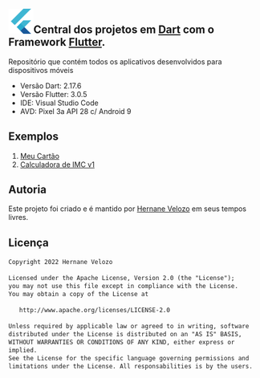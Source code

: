 <div>
  <div align="center" style="display: inline"><br>
  <img align="left" alt="Hernane-C" height="50" width="50" src="https://github.com/devicons/devicon/blob/master/icons/flutter/flutter-original.svg">
</div>


## Central dos projetos em [Dart](https://dart.dev/) com o Framework [Flutter](https://flutter.io/).
Repositório que contém todos os aplicativos desenvolvidos para dispositivos móveis

- Versão Dart: 2.17.6
- Versão Flutter: 3.0.5 
- IDE: Visual Studio Code
- AVD: Pixel 3a API 28 c/ Android 9


## Exemplos

1. [Meu Cartão](https://github.com/hernanevelozo/meu_cartao_app)
2. [Calculadora de IMC v1](https://github.com/hernanevelozo/calcula_imc)



## Autoria
Este projeto foi criado e é mantido por [Hernane Velozo](https://github.com/hernanevelozo/) em seus tempos livres.

## Licença
  
    Copyright 2022 Hernane Velozo
    
    Licensed under the Apache License, Version 2.0 (the "License");
    you may not use this file except in compliance with the License.
    You may obtain a copy of the License at

       http://www.apache.org/licenses/LICENSE-2.0

    Unless required by applicable law or agreed to in writing, software
    distributed under the License is distributed on an "AS IS" BASIS,
    WITHOUT WARRANTIES OR CONDITIONS OF ANY KIND, either express or implied.
    See the License for the specific language governing permissions and
    limitations under the License. All responsabilities is by the users.
